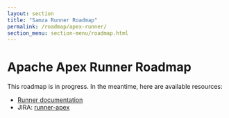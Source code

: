 ```yaml
---
layout: section
title: "Samza Runner Roadmap"
permalink: /roadmap/apex-runner/
section_menu: section-menu/roadmap.html
---
```

<!--
Licensed under the Apache License, Version 2.0 (the "License");
you may not use this file except in compliance with the License.
You may obtain a copy of the License at

http://www.apache.org/licenses/LICENSE-2.0

Unless required by applicable law or agreed to in writing, software
distributed under the License is distributed on an "AS IS" BASIS,
WITHOUT WARRANTIES OR CONDITIONS OF ANY KIND, either express or implied.
See the License for the specific language governing permissions and
limitations under the License.
-->

# Apache Apex Runner Roadmap

This roadmap is in progress. In the meantime, here are available resources:

 - [Runner documentation]({{site.base_url}}/documentation/runners/apex)
 - JIRA: [runner-apex](https://issues.apache.org/jira/issues/?jql=project%20%3D%20BEAM%20AND%20component%20%3D%20runner-apex)
